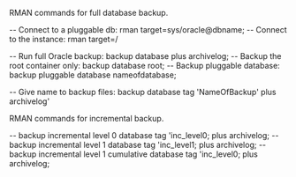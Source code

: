 RMAN commands for full database backup.

-- Connect to a pluggable db: rman target=sys/oracle@dbname;
-- Connect to the instance:  rman target=/

-- Run full Oracle backup: backup database plus archivelog;
-- Backup the root container only: backup database root;
-- Backup pluggable database: backup pluggable database nameofdatabase;

-- Give name to backup files: backup database tag 'NameOfBackup' plus archivelog'


RMAN commands for incremental backup.

-- backup incremental level 0 database tag 'inc_level0; plus archivelog;
-- backup incremental level 1 database tag 'inc_level1; plus archivelog;
-- backup incremental level 1 cumulative database tag 'inc_level0; plus archivelog;

















